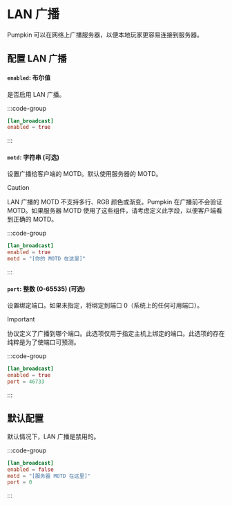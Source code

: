 # LAN 广播
Pumpkin 可以在网络上广播服务器，以便本地玩家更容易连接到服务器。

## 配置 LAN 广播

#### `enabled`: 布尔值
是否启用 LAN 广播。

:::code-group
```toml [features.toml] {2}
[lan_broadcast]
enabled = true
```
:::

#### `motd`: 字符串 (可选)
设置广播给客户端的 MOTD。默认使用服务器的 MOTD。

> [!CAUTION]
> LAN 广播的 MOTD 不支持多行、RGB 颜色或渐变。Pumpkin 在广播前不会验证 MOTD。如果服务器 MOTD 使用了这些组件，请考虑定义此字段，以便客户端看到正确的 MOTD。

:::code-group
```toml [features.toml] {3}
[lan_broadcast]
enabled = true
motd = "[你的 MOTD 在这里]"
```
:::

#### `port`: 整数 (0-65535) (可选)
设置绑定端口。如果未指定，将绑定到端口 0（系统上的任何可用端口）。

> [!IMPORTANT]
> 协议定义了广播到哪个端口。此选项仅用于指定主机上绑定的端口。此选项的存在纯粹是为了使端口可预测。

:::code-group
```toml [features.toml] {3}
[lan_broadcast]
enabled = true
port = 46733
```
:::

## 默认配置
默认情况下，LAN 广播是禁用的。

:::code-group
```toml [features.toml]
[lan_broadcast]
enabled = false
motd = "[服务器 MOTD 在这里]"
port = 0
```
:::
